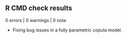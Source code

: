 ## R CMD check results

0 errors | 0 warnings | 0 note

* Fixing bug issues in a fully parametric copula model.
